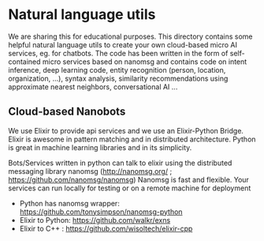 # Natural language utils
We are sharing this for educational purposes. This directory contains some helpful natural language utils to create your own cloud-based micro AI services, eg. for chatbots. The code has been written in the form of self-contained micro services based on nanomsg and contains code on intent inference, deep learning code, entity recognition (person, location, organization, ...), syntax analysis, similarity recommendations using approximate nearest neighbors, conversational AI ...  

## Cloud-based Nanobots

We use Elixir to provide api services and we use an Elixir-Python Bridge. Elixir is awesome in pattern matching and in distributed architecture. Python is great in machine learning libraries and in its simplicity.

Bots/Services written in python can talk to elixir using the distributed messaging library nanomsg (http://nanomsg.org/ ; https://github.com/nanomsg/nanomsg)
Nanomsg is fast and flexible. Your services can run locally for testing or on a remote machine for deployment
 * Python has nanomsg wrapper: https://github.com/tonysimpson/nanomsg-python
 * Elixir to Python: https://github.com/walkr/exns 
 * Elixir to C++ :  https://github.com/wisoltech/elixir-cpp 


